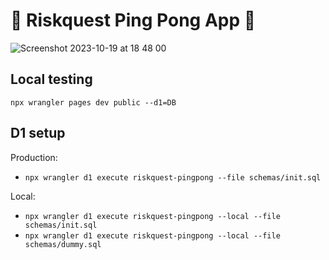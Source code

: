 # 🏓 Riskquest Ping Pong App 🏓

![Screenshot 2023-10-19 at 18 48 00](https://github.com/charelF/rq-pingpong/assets/29770094/e5cb0483-16f1-488e-b451-c89f9015e063)

## Local testing

`npx wrangler pages dev public --d1=DB`

## D1 setup

Production:
- `npx wrangler d1 execute riskquest-pingpong --file schemas/init.sql`

Local:
- `npx wrangler d1 execute riskquest-pingpong --local --file schemas/init.sql`
- `npx wrangler d1 execute riskquest-pingpong --local --file schemas/dummy.sql`
